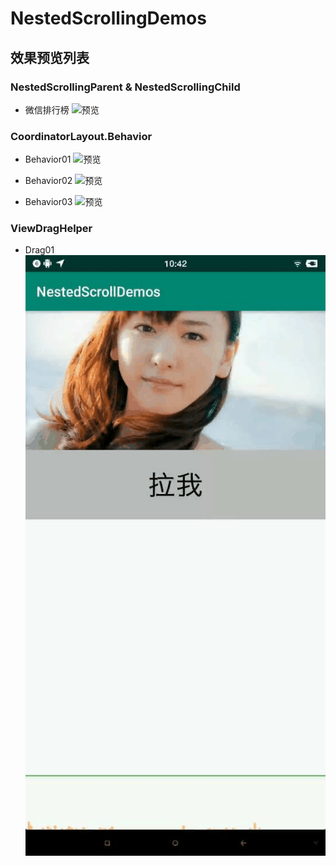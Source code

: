 # NestedScrollingDemos

## 效果预览列表

### NestedScrollingParent & NestedScrollingChild

- 微信排行榜
![预览](./gif/Gif_20190606_124033.gif)

### CoordinatorLayout.Behavior

- Behavior01
![预览](./gif/Gif_20190613_101311.gif)

- Behavior02
![预览](./gif/Gif_20190613_102533.gif)

- Behavior03
![预览](./gif/Gif_20190613_102919.gif)

### ViewDragHelper

- Drag01
![预览](./gif/Gif_20190613_104247.gif)